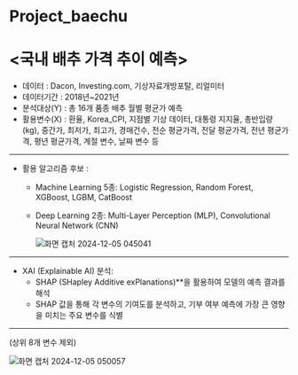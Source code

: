 # Project_baechu

# <국내 배추 가격 추이 예측>

* 데이터 : Dacon, Investing.com, 기상자료개방포탈, 리얼미터
* 데이터기간 : 2018년~2021년
* 분석대상(Y) : 총 16개 품종 배추 월별 평균가 예측
* 활용변수(X) : 환율, Korea_CPI, 지점별 기상 데이터, 대통령 지지율, 총반입량(kg), 중간가, 최저가, 최고가, 경매건수, 전순 평균가격, 전달 평균가격, 전년 평균가격, 평년 평균가격, 계절 변수, 날짜 변수 등

---
* 활용 알고리즘 후보 :
    * Machine Learning 5종: Logistic Regression, Random Forest, XGBoost, LGBM, CatBoost
    * Deep Learning 2종: Multi-Layer Perception (MLP), Convolutional Neural Network (CNN)
 
      ![화면 캡처 2024-12-05 045041](https://github.com/user-attachments/assets/3a472bf7-3dd3-43d8-98f1-34703872d828)

---
* XAI (Explainable AI) 분석:
   * SHAP (SHapley Additive exPlanations)**을 활용하여 모델의 예측 결과를 해석
   * SHAP 값을 통해 각 변수의 기여도를 분석하고, 기부 여부 예측에 가장 큰 영향을 미치는 주요 변수를 식별
---
(상위 8개 변수 제외)


![화면 캡처 2024-12-05 050057](https://github.com/user-attachments/assets/2bcd88be-a64e-4850-ba18-f525b8d55de5)


